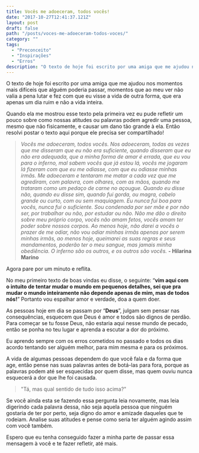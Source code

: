 ```yaml
---
title: Vocês me adoeceram, todos vocês!
date: "2017-10-27T12:41:37.121Z"
layout: post
draft: false
path: "/posts/voces-me-adoeceram-todos-voces/"
category: ""
tags:
  - "Preconceito"
  - "Inspirações"
  - "Erros"
description: "O texto de hoje foi escrito por uma amiga que me ajudou nos momentos mais difíceis que alguém poderia passar, momentos que ao meu ver não valia a pena lutar e..."
---
```


O texto de hoje foi escrito por uma amiga que me ajudou nos momentos mais difíceis que alguém poderia passar, momentos que ao meu ver não valia a pena lutar e fez com que eu visse a vida de outra forma, que era apenas um dia ruim e não a vida inteira. 

Quando ela me mostrou esse texto pela primeira vez eu pude refletir um pouco sobre como nossas atitudes ou palavras podem agredir uma pessoa, mesmo que não fisicamente, e causar um dano tão grande à ela. Então resolvi postar o texto aqui porque ele precisa ser compartilhado!

> *Vocês me adoeceram, todos vocês.
Nos adoeceram, todas as vezes que me disseram que eu não era suficiente, quando disseram que eu não era adequada, que a minha forma de amar é errada, que eu vou para o inferno, mal sabem vocês que já estou lá, vocês me jogaram lá fizeram com que eu me odiasse, com que eu odiasse minhas irmãs. 
Me adoeceram e tentaram me matar a cada vez que me agrediram, com palavra, com olhares, com as mãos, quando me trataram como um pedaço de carne no açougue. 
Quando eu disse não, quando eu disse sim, quando fui gorda, ou magra, cabelo grande ou curto, com ou sem maquiagem. 
Eu nunca fui boa para vocês, nunca fui o suficiente. 
Sou condenada por ser mãe e por não ser, por trabalhar ou não, por estudar ou não. 
Não me dão o direito sobre meu próprio corpo, vocês não amam fetos, vocês amam ter poder sobre nossos corpos.
Ao menos hoje, não darei a vocês o prazer de me odiar, não vou odiar minhas irmãs apenas por serem minhas irmãs, ao menos hoje, queimarei as suas regras e seus mandamentos, poderão ter o meu sangue, mas jamais minha obediência. 
O inferno são os outros, e os outros são vocês.*
**- Hilarina Marino**

Agora pare por um minuto e reflita. 

No meu primeiro texto de boas vindas eu disse, o seguinte: “**vim aqui com o intuito de tentar mudar o mundo em pequenos detalhes, sei que pra mudar o mundo inteiramente não depende apenas de mim, mas de todos nós!**”
Portanto vou espalhar amor e verdade, doa a quem doer. 

As pessoas hoje em dia se passam por “**Deus**”, julgam sem pensar nas consequências, esquecem que Deus é amor e todos são dignos de perdão. Para começar se tu fosse Deus, não estaria aqui nesse mundo de pecado, então se ponha no teu lugar e aprenda a escutar a dor do próximo.

Eu aprendo sempre com os erros cometidos no passado e todos os dias acordo tentando ser alguém melhor, para mim mesma e para os próximos. 

A vida de algumas pessoas dependem do que você fala e da forma que age, então pense nas suas palavras antes de botá-las para fora, porque as palavras podem até ser esquecidas por quem disse, mas quem ouviu nunca esquecerá a dor que lhe foi causada.

>    "Tá, mas qual sentido de tudo isso acima?"

Se você ainda esta se fazendo essa pergunta leia novamente, mas leia digerindo cada palavra dessa, não seja aquela pessoa que ninguém gostaria de ter por perto, seja digno do amor e amizade daqueles que te rodeiam. Analise suas atitudes e pense como seria ter alguém agindo assim com você também.

Espero que eu tenha conseguido fazer a minha parte de passar essa mensagem à você e te fazer refletir, até mais.